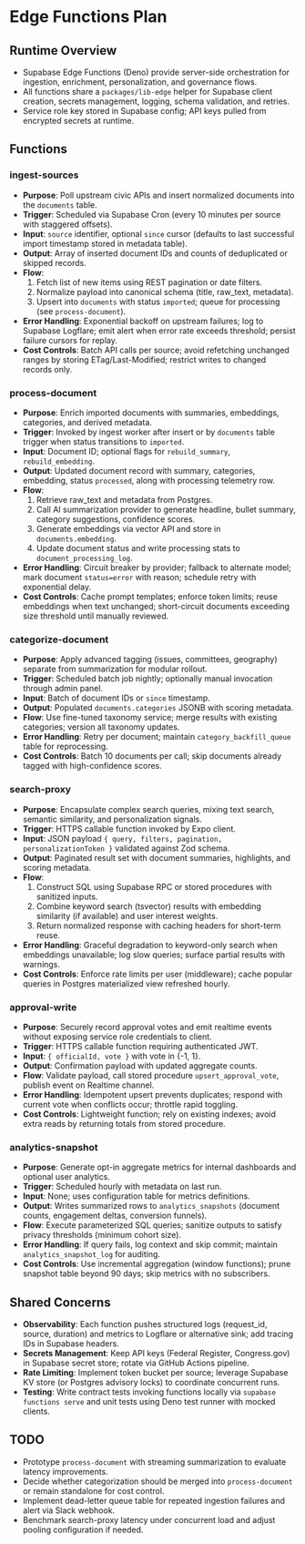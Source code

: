 # Edge Functions Plan

## Runtime Overview
- Supabase Edge Functions (Deno) provide server-side orchestration for ingestion, enrichment, personalization, and governance flows.
- All functions share a `packages/lib-edge` helper for Supabase client creation, secrets management, logging, schema validation, and retries.
- Service role key stored in Supabase config; API keys pulled from encrypted secrets at runtime.

## Functions

### ingest-sources
- **Purpose**: Poll upstream civic APIs and insert normalized documents into the `documents` table.
- **Trigger**: Scheduled via Supabase Cron (every 10 minutes per source with staggered offsets).
- **Input**: `source` identifier, optional `since` cursor (defaults to last successful import timestamp stored in metadata table).
- **Output**: Array of inserted document IDs and counts of deduplicated or skipped records.
- **Flow**:
  1. Fetch list of new items using REST pagination or date filters.
  2. Normalize payload into canonical schema (title, raw_text, metadata).
  3. Upsert into `documents` with status `imported`; queue for processing (see `process-document`).
- **Error Handling**: Exponential backoff on upstream failures; log to Supabase Logflare; emit alert when error rate exceeds threshold; persist failure cursors for replay.
- **Cost Controls**: Batch API calls per source; avoid refetching unchanged ranges by storing ETag/Last-Modified; restrict writes to changed records only.

### process-document
- **Purpose**: Enrich imported documents with summaries, embeddings, categories, and derived metadata.
- **Trigger**: Invoked by ingest worker after insert or by `documents` table trigger when status transitions to `imported`.
- **Input**: Document ID; optional flags for `rebuild_summary`, `rebuild_embedding`.
- **Output**: Updated document record with summary, categories, embedding, status `processed`, along with processing telemetry row.
- **Flow**:
  1. Retrieve raw_text and metadata from Postgres.
  2. Call AI summarization provider to generate headline, bullet summary, category suggestions, confidence scores.
  3. Generate embeddings via vector API and store in `documents.embedding`.
  4. Update document status and write processing stats to `document_processing_log`.
- **Error Handling**: Circuit breaker by provider; fallback to alternate model; mark document `status=error` with reason; schedule retry with exponential delay.
- **Cost Controls**: Cache prompt templates; enforce token limits; reuse embeddings when text unchanged; short-circuit documents exceeding size threshold until manually reviewed.

### categorize-document
- **Purpose**: Apply advanced tagging (issues, committees, geography) separate from summarization for modular rollout.
- **Trigger**: Scheduled batch job nightly; optionally manual invocation through admin panel.
- **Input**: Batch of document IDs or `since` timestamp.
- **Output**: Populated `documents.categories` JSONB with scoring metadata.
- **Flow**: Use fine-tuned taxonomy service; merge results with existing categories; version all taxonomy updates.
- **Error Handling**: Retry per document; maintain `category_backfill_queue` table for reprocessing.
- **Cost Controls**: Batch 10 documents per call; skip documents already tagged with high-confidence scores.

### search-proxy
- **Purpose**: Encapsulate complex search queries, mixing text search, semantic similarity, and personalization signals.
- **Trigger**: HTTPS callable function invoked by Expo client.
- **Input**: JSON payload `{ query, filters, pagination, personalizationToken }` validated against Zod schema.
- **Output**: Paginated result set with document summaries, highlights, and scoring metadata.
- **Flow**:
  1. Construct SQL using Supabase RPC or stored procedures with sanitized inputs.
  2. Combine keyword search (tsvector) results with embedding similarity (if available) and user interest weights.
  3. Return normalized response with caching headers for short-term reuse.
- **Error Handling**: Graceful degradation to keyword-only search when embeddings unavailable; log slow queries; surface partial results with warnings.
- **Cost Controls**: Enforce rate limits per user (middleware); cache popular queries in Postgres materialized view refreshed hourly.

### approval-write
- **Purpose**: Securely record approval votes and emit realtime events without exposing service role credentials to client.
- **Trigger**: HTTPS callable function requiring authenticated JWT.
- **Input**: `{ officialId, vote }` with vote in {-1, 1}.
- **Output**: Confirmation payload with updated aggregate counts.
- **Flow**: Validate payload, call stored procedure `upsert_approval_vote`, publish event on Realtime channel.
- **Error Handling**: Idempotent upsert prevents duplicates; respond with current vote when conflicts occur; throttle rapid toggling.
- **Cost Controls**: Lightweight function; rely on existing indexes; avoid extra reads by returning totals from stored procedure.

### analytics-snapshot
- **Purpose**: Generate opt-in aggregate metrics for internal dashboards and optional user analytics.
- **Trigger**: Scheduled hourly with metadata on last run.
- **Input**: None; uses configuration table for metrics definitions.
- **Output**: Writes summarized rows to `analytics_snapshots` (document counts, engagement deltas, conversion funnels).
- **Flow**: Execute parameterized SQL queries; sanitize outputs to satisfy privacy thresholds (minimum cohort size).
- **Error Handling**: If query fails, log context and skip commit; maintain `analytics_snapshot_log` for auditing.
- **Cost Controls**: Use incremental aggregation (window functions); prune snapshot table beyond 90 days; skip metrics with no subscribers.

## Shared Concerns
- **Observability**: Each function pushes structured logs (request_id, source, duration) and metrics to Logflare or alternative sink; add tracing IDs in Supabase headers.
- **Secrets Management**: Keep API keys (Federal Register, Congress.gov) in Supabase secret store; rotate via GitHub Actions pipeline.
- **Rate Limiting**: Implement token bucket per source; leverage Supabase KV store (or Postgres advisory locks) to coordinate concurrent runs.
- **Testing**: Write contract tests invoking functions locally via `supabase functions serve` and unit tests using Deno test runner with mocked clients.

## TODO
- Prototype `process-document` with streaming summarization to evaluate latency improvements.
- Decide whether categorization should be merged into `process-document` or remain standalone for cost control.
- Implement dead-letter queue table for repeated ingestion failures and alert via Slack webhook.
- Benchmark search-proxy latency under concurrent load and adjust pooling configuration if needed.
